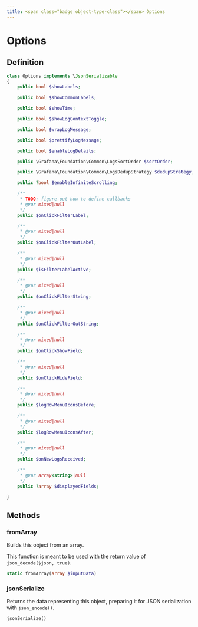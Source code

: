 ```yaml
---
title: <span class="badge object-type-class"></span> Options
---
```

# <span class="badge object-type-class"></span> Options

## Definition

```php
class Options implements \JsonSerializable
{
    public bool $showLabels;

    public bool $showCommonLabels;

    public bool $showTime;

    public bool $showLogContextToggle;

    public bool $wrapLogMessage;

    public bool $prettifyLogMessage;

    public bool $enableLogDetails;

    public \Grafana\Foundation\Common\LogsSortOrder $sortOrder;

    public \Grafana\Foundation\Common\LogsDedupStrategy $dedupStrategy;

    public ?bool $enableInfiniteScrolling;

    /**
     * TODO: figure out how to define callbacks
     * @var mixed|null
     */
    public $onClickFilterLabel;

    /**
     * @var mixed|null
     */
    public $onClickFilterOutLabel;

    /**
     * @var mixed|null
     */
    public $isFilterLabelActive;

    /**
     * @var mixed|null
     */
    public $onClickFilterString;

    /**
     * @var mixed|null
     */
    public $onClickFilterOutString;

    /**
     * @var mixed|null
     */
    public $onClickShowField;

    /**
     * @var mixed|null
     */
    public $onClickHideField;

    /**
     * @var mixed|null
     */
    public $logRowMenuIconsBefore;

    /**
     * @var mixed|null
     */
    public $logRowMenuIconsAfter;

    /**
     * @var mixed|null
     */
    public $onNewLogsReceived;

    /**
     * @var array<string>|null
     */
    public ?array $displayedFields;

}
```
## Methods

### <span class="badge object-method"></span> fromArray

Builds this object from an array.

This function is meant to be used with the return value of `json_decode($json, true)`.

```php
static fromArray(array $inputData)
```

### <span class="badge object-method"></span> jsonSerialize

Returns the data representing this object, preparing it for JSON serialization with `json_encode()`.

```php
jsonSerialize()
```

